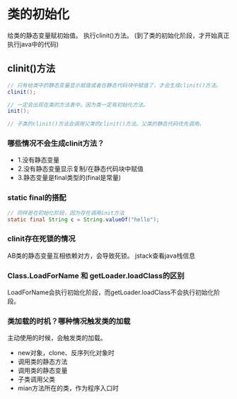 # 类的初始化
给类的静态变量赋初始值。
执行clinit()方法。
(到了类的初始化阶段，才开始真正执行java中的代码)

## clinit()方法
```java
// 只有给类中的静态变量显示赋值或者在静态代码块中赋值了，才会生成clinit()方法。
clinit(); 

// 一定会出现在类的方法表中。因为类一定有初始化方法。
init();

// 子类的clinit()方法会调用父类的clinit()方法。父类的静态代码优先调用。
```
### 哪些情况不会生成clinit方法？
- 1.没有静态变量
- 2.没有静态变量显示复制/在静态代码块中赋值
- 3.静态变量是final类型的(final是常量)

### static final的搭配
```java
// 同样是在初始化阶段，因为存在调用init方法
static final String c = String.valueOf("hello");
```

### clinit存在死锁的情况
AB类的静态变量互相依赖对方，会导致死锁。
jstack查看java栈信息

### Class.LoadForName 和 getLoader.loadClass的区别
LoadForName会执行初始化阶段，而getLoader.loadClass不会执行初始化阶段。


### 类加载的时机？哪种情况触发类的加载
主动使用的时候，会触发类的加载。
- new对象，clone、反序列化对象时
- 调用类的静态方法
- 调用类的静态变量
- 子类调用父类
- mian方法所在的类，作为程序入口时

